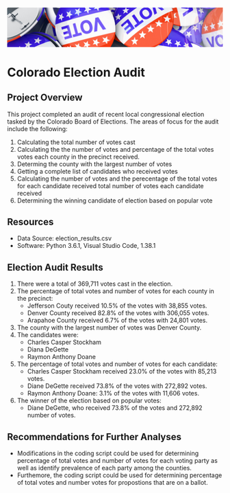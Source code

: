 ![election_banner](resources/election_banner.png)
# Colorado Election Audit

## Project Overview
This project completed an audit of recent local congressional election tasked by the Colorado Board of Elections. The areas of focus for the audit include the following:

1. Calculating the total number of votes cast
2. Calculating the the number of votes and percentage of the total votes votes each county in the precinct received.
3. Determing the county with the largest number of votes
4. Getting a complete list of candidates who received votes
5. Calculating the number of votes and the perecentage of the total votes for each candidate received total number of votes each candidate received
6. Determining the winning candidate of election based on popular vote

## Resources
- Data Source: election_results.csv
- Software: Python 3.6.1, Visual Studio Code, 1.38.1

## Election Audit Results

1. There were a total of 369,711 votes cast in the election.
2. The percentage of total votes and number of votes for each county in the precinct:
    - Jefferson Couty received 10.5% of the votes with 38,855 votes.
    - Denver County received 82.8% of the votes with 306,055 votes.
    - Arapahoe County received 6.7% of the votes with 24,801 votes.
3. The county with the largest number of votes was Denver County.
4. The candidates were:
    - Charles Casper Stockham
    - Diana DeGette
    - Raymon Anthony Doane
5. The percentage of total votes and number of votes for each candidate:
    - Charles Casper Stockham received 23.0% of the votes  with 85,213 votes.
    - Diane DeGette received 73.8% of the votes with 272,892 votes.
    - Raymon Anthony Doane: 3.1% of the votes with 11,606 votes.
6. The winner of the election based on popular votes:
    - Diane DeGette, who received 73.8% of the votes and 272,892 number of votes.

## Recommendations for Further Analyses
  - Modifications in the coding script could be used for determining percentage of total votes and number of votes for each voting party as well as identify prevalence of each party among the counties. 
  - Furthemore, the coding script could be used for determining percentage of total votes and number votes for propostions that are on a ballot.
